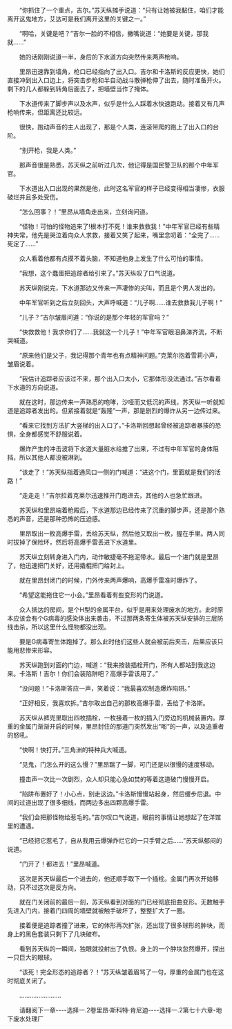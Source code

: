 <div class="read-content j_readContent" id="">
                <p>　　“你抓住了一个重点，吉尔。”苏天纵摊手说道：“只有让她被我黏住，咱们才能离开这鬼地方，艾达可是我们离开这里的关键之一。”<p>　　“啊哈，关键是吧？”吉尔一脸的不相信，撇嘴说道：“她要是关键，那我就……”<p>　　她的话刚刚说道一半，身后的下水道方向突然传来两声枪响。<p>　　里昂迅速靠到墙角，枪口已经指向了出入口。吉尔和卡洛斯的反应更快，她们直接冲到出入口边上，将突击步枪和半自动战斗散弹枪伸了出去，随时准备开火。剩下的几人都躲到转角后面去了，把墙壁当作了掩体。<p>　　下水道传来了脚步声以及水声，似乎是什么人踩着水快速跑动。接着又有几声枪响传来，但距离还比较远。<p>　　很快，跑动声音的主人出现了，那是个人类，连滚带爬的跑上了出入口的台阶。<p>　　“别开枪，我是人类。”<p>　　那声音很是熟悉，苏天纵之前听过几次，他记得是国民警卫队的那个中年军官。<p>　　下水道出入口出现的果然是他，此时这名军官的样子已经变得相当凄惨，衣服破烂并且多处受伤。<p>　　“怎么回事？！”里昂从墙角走出来，立刻询问道。<p>　　“怪物！可怕的怪物追来了!根本打不死！谁来救救我！”中年军官已经有些精神失常，他先是哭泣着向众人求救，接着又笑了起来，嘴里念叨着：“全完了……死定了……”<p>　　众人看着他都有点摸不着头脑，不知道他身上发生了什么可怕的事情。<p>　　“我想，这个蠢蛋把追踪者给引来了。”苏天纵叹了口气说道。<p>　　苏天纵刚说完，下水道那边又传来一声凄惨的尖叫，而且是个男人发出的。<p>　　中年军官听到之后立刻回头，大声呼喊道：“儿子啊……谁去救救我儿子啊！”<p>　　“儿子？”吉尔皱眉问道：“你说的是那个年轻的军官吗？”<p>　　“快救救他！我求你们了……我就这一个儿子！”中年军官眼泪鼻涕齐流，不断哭喊道。<p>　　“原来他们是父子，我记得那个青年也有点精神问题。”克莱尔抱着雪莉小声，皱眉说着。<p>　　“我估计追踪者应该过不来，那个出入口太小，它那体形没法通过。”吉尔看着下水道的方向说道。<p>　　就在这时，那边传来一声熟悉的咆哮，沙哑而又低沉的声线，苏天纵一听就知道是追踪者发出的。但紧接着就是“轰隆”一声，那是剧烈的爆炸从另一边传过来。<p>　　“看来它找到方法扩大竖梯的出入口了。”卡洛斯回想起曾经被追踪者暴揍的恐惧，全身都感觉不舒服说着。<p>　　爆炸产生的冲击波将下水道大量脏水给推了出来，不过有中年军官的身体阻挡，所以其他人都没被淋到。<p>　　“该走了！”苏天纵指着通风口一侧的门喊道：“进这个门，里面就是我们的活路！”<p>　　“走走走！”吉尔拉着克莱尔迅速推开门跑进去，其他的人也急忙跟进。<p>　　苏天纵和里昂端着枪殿后，下水道那边已经传来了沉重的脚步声，还是那个熟悉的声音，还是那种恐怖的压迫感。<p>　　里昂取出一枚高爆手雷，丢给苏天纵，然后他又取出一枚，握在手里。两人同时拔掉了保险环，然后将高爆手雷丢进下水道里。<p>　　苏天纵立刻转身进入门内，动作敏捷毫不拖泥带水。最后一个进门就是里昂了，他迅速把门关好，还用撬棍把门给封上。<p>　　就在里昂封闭门的时候，门外传来两声爆响，高爆手雷准时爆炸了。<p>　　“希望这能拖住它一小会。”里昂看着有些变形的门说道。<p>　　众人抵达的房间，是个H型的金属平台，似乎是用来处理废水的地方。此时原本应该会有个G病毒的感染体出来袭击，不过那两条寄生体被苏天纵安排的三层防线击杀，所以这里什么怪物都没出现。<p>　　要是G病毒寄生体跑掉了。那么此时他们这些人就会被前后夹击，后果应该只能用悲惨来形容。<p>　　苏天纵跑到对面的门边，喊道：“我来按装插栓开门，所有人都站到我这边来。卡洛斯！吉尔！你们会装陷阱吧？高爆手雷该用了。”<p>　　“没问题！”卡洛斯答应一声，笑着说：“我最喜欢制造爆炸陷阱。”<p>　　“正好相反，我喜欢拆。”吉尔取出自己的那枚高爆手雷，丢给了卡洛斯。<p>　　苏天纵从裤兜里取出四枚插栓，一枚接着一枚的插入门旁边的机械装置内。厚重的金属门渐渐开启的时候，里昂封住的那道门突然发出“嘭”的一声，以及追重者的怒吼。<p>　　“快啊！快打开。”三角洲的特种兵大喊道。<p>　　“见鬼，门怎么开的这么慢？”里昂踹了一脚，可门还是以很慢的速度移动。<p>　　撞击声一次比一次剧烈，众人却只能心急如焚的等着这道破门慢慢开启。<p>　　“陷阱布置好了！小心点，别走这边。”卡洛斯慢慢站起身，然后缓步后退。中间的过道出现了很多细线，而两边多出四颗高爆手雷。<p>　　“我们会把那怪物给惹毛的。”吉尔叹口气说道，眼前的事情让她想起了在洋馆里的遭遇。<p>　　“已经把它惹毛了，自从我用云爆弹炸烂它的一只手臂之后……”苏天纵郁闷的说道。<p>　　“门开了！都进去！”里昂喊道。<p>　　这次是苏天纵最后一个进去的，他还顺手取下一个插栓。金属门再次开始移动，只不过这次是反方向。<p>　　就在门关闭前的最后一刻，苏天纵看到对面的门已经彻底扭曲变形。无数触手先进入门内，接着门四周的墙壁就被触手破坏了，整整扩大了一圈。<p>　　接着便是追踪者撞了进来，它的体形再次扩张，还出现了很多球形的肿块，而身上的黑色套装只剩下了几块破布。<p>　　看到苏天纵的一瞬间，独眼就投射出了仇恨。身上的一个肿块忽然爆开，探出一只巨大的眼球。<p>　　“该死！完全形态的追踪者？！”苏天纵皱着眉骂了一句，厚重的金属门也在这时彻底关闭了。<p>　　……………………<p>　　请翻阅下一章----选择一.2卷里昂·斯科特·肯尼迪----选择一.2第七十六章-地下废水处理厂<p> 
            </div>